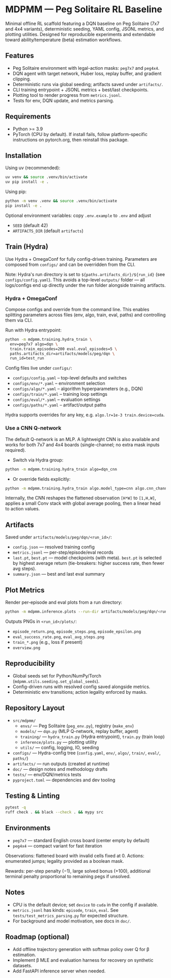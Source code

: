 # MDPMM — Peg Solitaire RL Baseline

Minimal offline RL scaffold featuring a DQN baseline on Peg Solitaire (7x7 and 4x4 variants), deterministic seeding, YAML config, JSONL metrics, and plotting utilities. Designed for reproducible experiments and extendable toward ability/temperature (beta) estimation workflows.

## Features
- Peg Solitaire environment with legal-action masks: `peg7x7` and `peg4x4`.
- DQN agent with target network, Huber loss, replay buffer, and gradient clipping.
- Deterministic runs via global seeding; artifacts saved under `artifacts/`.
- CLI training entrypoint + JSONL metrics + best/last checkpoints.
- Plotting tool to render progress from `metrics.jsonl`.
- Tests for env, DQN update, and metrics parsing.

## Requirements
- Python >= 3.9
- PyTorch (CPU by default). If install fails, follow platform-specific instructions on pytorch.org, then reinstall this package.

## Installation
Using uv (recommended):

```bash
uv venv && source .venv/bin/activate
uv pip install -e .
```

Using pip:

```bash
python -m venv .venv && source .venv/bin/activate
pip install -e .
```

Optional environment variables: copy `.env.example` to `.env` and adjust

- `SEED` (default 42)
- `ARTIFACTS_DIR` (default `artifacts`)

## Train (Hydra)

Use Hydra + OmegaConf for fully config-driven training. Parameters are composed from `configs/` and can be overridden from the CLI.

Note: Hydra's run directory is set to `${paths.artifacts_dir}/${run_id}` (see `configs/config.yaml`).
This avoids a top-level `outputs/` folder — all logs/configs end up directly under the run folder alongside training artifacts.

### Hydra + OmegaConf

Compose configs and override from the command line. This enables splitting parameters across files (env, algo, train, eval, paths) and controlling them via CLI.

Run with Hydra entrypoint:

```bash
python -m mdpmm.training.hydra_train \
  env=peg7x7 algo=dqn \
  train.train_episodes=200 eval.eval_episodes=5 \
  paths.artifacts_dir=artifacts/models/peg/dqn \
  run_id=test_run
```

Config files live under `configs/`:

- `configs/config.yaml` – top-level defaults and switches
- `configs/env/*.yaml` – environment selection
- `configs/algo/*.yaml` – algorithm hyperparameters (e.g., DQN)
- `configs/train/*.yaml` – training loop settings
- `configs/eval/*.yaml` – evaluation settings
- `configs/paths/*.yaml` – artifact/output paths

Hydra supports overrides for any key, e.g. `algo.lr=1e-3 train.device=cuda`.


### Use a CNN Q-network

The default Q-network is an MLP. A lightweight CNN is also available and works for both 7x7 and 4x4 boards (single-channel; no extra mask inputs required).

- Switch via Hydra group:

```bash
python -m mdpmm.training.hydra_train algo=dqn_cnn
```

- Or override fields explicitly:

```bash
python -m mdpmm.training.hydra_train algo.model_type=cnn algo.cnn_channels='[16,32]' algo.cnn_hidden=256
```

Internally, the CNN reshapes the flattened observation `[H*W]` to `[1,H,W]`, applies a small Conv stack with global average pooling, then a linear head to action values.



## Artifacts
Saved under `artifacts/models/peg/dqn/<run_id>/`:

- `config.json` — resolved training config
- `metrics.jsonl` — per-step/episode/eval records
- `last.pt`, `best.pt` — model checkpoints (with meta). `best.pt` is selected by highest average return (tie-breakers: higher success rate, then fewer avg steps).
- `summary.json` — best and last eval summary

## Plot Metrics
Render per-episode and eval plots from a run directory:

```bash
python -m mdpmm.inference.plots --run-dir artifacts/models/peg/dqn/<run_id>
```

Outputs PNGs in `<run_id>/plots/`:

- `episode_return.png`, `episode_steps.png`, `episode_epsilon.png`
- `eval_success_rate.png`, `eval_avg_steps.png`
- `train_*.png` (e.g., loss if present)
- `overview.png`

## Reproducibility
- Global seeds set for Python/NumPy/Torch (`mdpmm.utils.seeding.set_global_seeds`).
- Config-driven runs with resolved config saved alongside metrics.
- Deterministic env transitions; action legality enforced by masks.

## Repository Layout
- `src/mdpmm/`
  - `envs/` — Peg Solitaire (`peg_env.py`), registry (`make_env`)
  - `models/` — `dqn.py` (MLP Q-network, replay buffer, agent)
  - `training/` — `hydra_train.py` (Hydra entrypoint), `train.py` (train loop)
  - `inference/plots.py` — plotting utility
  - `utils/` — config, logging, IO, seeding
- `configs/` — Hydra-config tree (`config.yaml`, `env/`, `algo/`, `train/`, `eval/`, `paths/`)
- `artifacts/` — run outputs (created at runtime)
- `doc/` — design notes and methodology drafts
- `tests/` — env/DQN/metrics tests
- `pyproject.toml` — dependencies and dev tooling

## Testing & Linting

```bash
pytest -q
ruff check . && black --check . && mypy src
```

## Environments
- `peg7x7` — standard English cross board (center empty by default)
- `peg4x4` — compact variant for fast iteration

Observations: flattened board with invalid cells fixed at 0. Actions: enumerated jumps; legality provided as a boolean mask.

Rewards: per-step penalty (−1), large solved bonus (+100), additional terminal penalty proportional to remaining pegs if unsolved.

## Notes
- CPU is the default device; set `device` to `cuda` in the config if available.
- `metrics.jsonl` has kinds: `episode`, `train`, `eval`. See `tests/test_metrics_parsing.py` for expected structure.
- For background and model motivation, see docs in `doc/`.

## Roadmap (optional)
- Add offline trajectory generation with softmax policy over Q for β estimation.
- Implement β MLE and evaluation harness for recovery on synthetic datasets.
- Add FastAPI inference server when needed.
